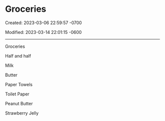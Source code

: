 # Groceries

Created: 2023-03-06 22:59:57 -0700

Modified: 2023-03-14 22:01:15 -0600

---

Groceries

Half and half

Milk

Butter

Paper Towels

Toilet Paper

Peanut Butter

Strawberry Jelly
